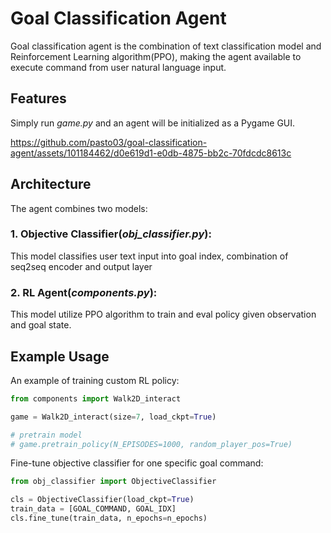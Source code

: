 # Goal Classification Agent
Goal classification agent is the combination of text classification model and Reinforcement Learning algorithm(PPO), making the agent available to execute command from user natural language input.

## Features
Simply run _game.py_ and an agent will be initialized as a Pygame GUI.

https://github.com/pasto03/goal-classification-agent/assets/101184462/d0e619d1-e0db-4875-bb2c-70fdcdc8613c

## Architecture
The agent combines two models:

### 1. Objective Classifier(_obj_classifier.py_):
This model classifies user text input into goal index, combination of seq2seq encoder and output layer

### 2. RL Agent(_components.py_):
This model utilize PPO algorithm to train and eval policy given observation and goal state.

## Example Usage
An example of training custom RL policy:
```python
from components import Walk2D_interact

game = Walk2D_interact(size=7, load_ckpt=True)

# pretrain model
# game.pretrain_policy(N_EPISODES=1000, random_player_pos=True)
```

Fine-tune objective classifier for one specific goal command:
```python
from obj_classifier import ObjectiveClassifier

cls = ObjectiveClassifier(load_ckpt=True)
train_data = [GOAL_COMMAND, GOAL_IDX]
cls.fine_tune(train_data, n_epochs=n_epochs)
```


